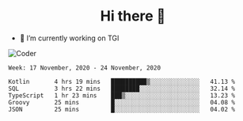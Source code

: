 <h1 align="center">Hi there 👋</h1>

- 🔭 I’m currently working on TGI

![Coder](https://media.giphy.com/media/MdA16VIoXKKxNE8Stk/giphy.gif)

<!--START_SECTION:waka-->
```text
Week: 17 November, 2020 - 24 November, 2020

Kotlin       4 hrs 19 mins   ██████████▒░░░░░░░░░░░░░░   41.13 % 
SQL          3 hrs 22 mins   ████████░░░░░░░░░░░░░░░░░   32.14 % 
TypeScript   1 hr 23 mins    ███▒░░░░░░░░░░░░░░░░░░░░░   13.23 % 
Groovy       25 mins         █░░░░░░░░░░░░░░░░░░░░░░░░   04.08 % 
JSON         25 mins         █░░░░░░░░░░░░░░░░░░░░░░░░   04.02 % 
```
<!--END_SECTION:waka-->
